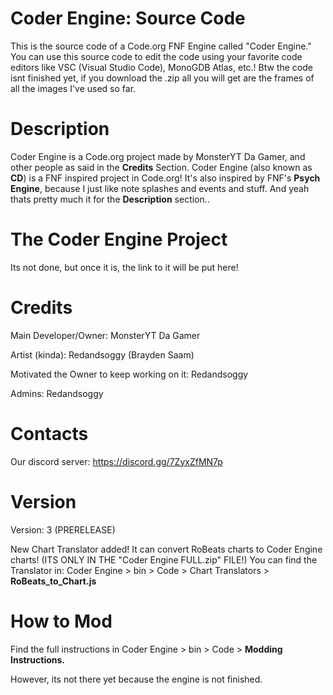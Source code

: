 # Coder Engine: Source Code
This is the source code of a Code.org FNF Engine called "Coder Engine." You can use this source code to edit the code using your favorite code editors like VSC (Visual Studio Code), MonoGDB Atlas, etc.!
Btw the code isnt finished yet, if you download the .zip all you will get are the frames of all the images I've used so far.

# Description
Coder Engine is a Code.org project made by MonsterYT Da Gamer, and other people as said in the **Credits** Section. Coder Engine (also known as **CD**) is a FNF inspired project in Code.org! It's also inspired by FNF's **Psych Engine**, because I just like note splashes and events and stuff. And yeah thats pretty much it for the **Description** section..

# The Coder Engine Project
Its not done, but once it is, the link to it will be put here!

# Credits
Main Developer/Owner: MonsterYT Da Gamer

Artist (kinda): Redandsoggy (Brayden Saam)

Motivated the Owner to keep working on it: Redandsoggy

Admins: Redandsoggy

# Contacts
Our discord server: https://discord.gg/7ZyxZfMN7p

# Version
Version: 3 (PRERELEASE)

New Chart Translator added! It can convert RoBeats charts to Coder Engine charts! (ITS ONLY IN THE "Coder Engine FULL.zip" FILE!)
You can find the Translator in: Coder Engine > bin > Code > Chart Translators > **RoBeats_to_Chart.js**

# How to Mod

Find the full instructions in Coder Engine > bin > Code > **Modding Instructions.** 

However, its not there yet because the engine is not finished.
